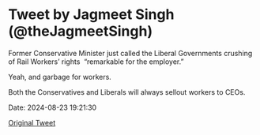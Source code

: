 # Tweet by Jagmeet Singh (@theJagmeetSingh)

Former Conservative Minister just called the Liberal Governments crushing of Rail Workers’ rights  “remarkable for the employer.”

Yeah, and garbage for workers.

Both the Conservatives and Liberals will always sellout workers to CEOs.

Date: 2024-08-23 19:21:30

[Original Tweet](https://x.com/theJagmeetSingh/status/1827063637250543850)
